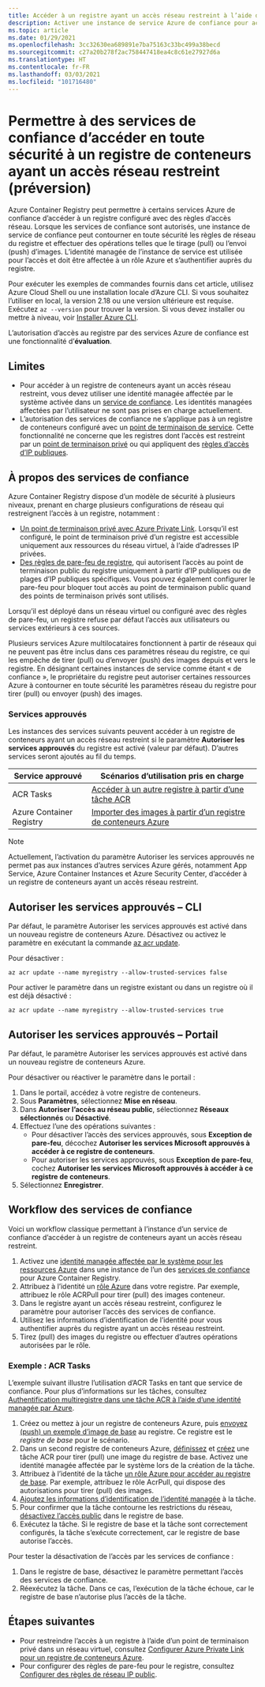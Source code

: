 ```yaml
---
title: Accéder à un registre ayant un accès réseau restreint à l’aide du service Azure de confiance
description: Activer une instance de service Azure de confiance pour accéder en toute sécurité à un registre de conteneurs ayant un accès réseau restreint pour tirer (pull) ou envoyer (push) des images
ms.topic: article
ms.date: 01/29/2021
ms.openlocfilehash: 3cc32630ea689891e7ba75163c33bc499a38becd
ms.sourcegitcommit: c27a20b278f2ac758447418ea4c8c61e27927d6a
ms.translationtype: HT
ms.contentlocale: fr-FR
ms.lasthandoff: 03/03/2021
ms.locfileid: "101716480"
---
```

# <a name="allow-trusted-services-to-securely-access-a-network-restricted-container-registry-preview"></a>Permettre à des services de confiance d’accéder en toute sécurité à un registre de conteneurs ayant un accès réseau restreint (préversion)

Azure Container Registry peut permettre à certains services Azure de confiance d’accéder à un registre configuré avec des règles d’accès réseau. Lorsque les services de confiance sont autorisés, une instance de service de confiance peut contourner en toute sécurité les règles de réseau du registre et effectuer des opérations telles que le tirage (pull) ou l’envoi (push) d’images. L’identité managée de l’instance de service est utilisée pour l’accès et doit être affectée à un rôle Azure et s’authentifier auprès du registre.

Pour exécuter les exemples de commandes fournis dans cet article, utilisez Azure Cloud Shell ou une installation locale d’Azure CLI. Si vous souhaitez l’utiliser en local, la version 2.18 ou une version ultérieure est requise. Exécutez `az --version` pour trouver la version. Si vous devez installer ou mettre à niveau, voir [Installer Azure CLI](/cli/azure/install-azure-cli).

L’autorisation d’accès au registre par des services Azure de confiance est une fonctionnalité d’**évaluation**.

## <a name="limitations"></a>Limites

* Pour accéder à un registre de conteneurs ayant un accès réseau restreint, vous devez utiliser une identité managée affectée par le système activée dans un [service de confiance](#trusted-services). Les identités managées affectées par l’utilisateur ne sont pas prises en charge actuellement.
* L’autorisation des services de confiance ne s’applique pas à un registre de conteneurs configuré avec un [point de terminaison de service](container-registry-vnet.md). Cette fonctionnalité ne concerne que les registres dont l’accès est restreint par un [point de terminaison privé](container-registry-private-link.md) ou qui appliquent des [règles d’accès d’IP publiques](container-registry-access-selected-networks.md). 

## <a name="about-trusted-services"></a>À propos des services de confiance

Azure Container Registry dispose d’un modèle de sécurité à plusieurs niveaux, prenant en charge plusieurs configurations de réseau qui restreignent l’accès à un registre, notamment :

* [Un point de terminaison privé avec Azure Private Link](container-registry-private-link.md). Lorsqu’il est configuré, le point de terminaison privé d’un registre est accessible uniquement aux ressources du réseau virtuel, à l’aide d’adresses IP privées.  
* [Des règles de pare-feu de registre](container-registry-access-selected-networks.md), qui autorisent l’accès au point de terminaison public du registre uniquement à partir d’IP publiques ou de plages d’IP publiques spécifiques. Vous pouvez également configurer le pare-feu pour bloquer tout accès au point de terminaison public quand des points de terminaison privés sont utilisés.

Lorsqu’il est déployé dans un réseau virtuel ou configuré avec des règles de pare-feu, un registre refuse par défaut l’accès aux utilisateurs ou services extérieurs à ces sources. 

Plusieurs services Azure multilocataires fonctionnent à partir de réseaux qui ne peuvent pas être inclus dans ces paramètres réseau du registre, ce qui les empêche de tirer (pull) ou d’envoyer (push) des images depuis et vers le registre. En désignant certaines instances de service comme étant « de confiance », le propriétaire du registre peut autoriser certaines ressources Azure à contourner en toute sécurité les paramètres réseau du registre pour tirer (pull) ou envoyer (push) des images. 

### <a name="trusted-services"></a>Services approuvés

Les instances des services suivants peuvent accéder à un registre de conteneurs ayant un accès réseau restreint si le paramètre **Autoriser les services approuvés** du registre est activé (valeur par défaut). D’autres services seront ajoutés au fil du temps.

|Service approuvé  |Scénarios d’utilisation pris en charge  |
|---------|---------|
|ACR Tasks     | [Accéder à un autre registre à partir d’une tâche ACR](container-registry-tasks-cross-registry-authentication.md)       |
|Azure Container Registry | [Importer des images à partir d’un registre de conteneurs Azure](container-registry-import-images.md#import-from-an-azure-container-registry-in-the-same-ad-tenant) | 

> [!NOTE]
> Actuellement, l’activation du paramètre Autoriser les services approuvés ne permet pas aux instances d’autres services Azure gérés, notamment App Service, Azure Container Instances et Azure Security Center, d’accéder à un registre de conteneurs ayant un accès réseau restreint.

## <a name="allow-trusted-services---cli"></a>Autoriser les services approuvés – CLI

Par défaut, le paramètre Autoriser les services approuvés est activé dans un nouveau registre de conteneurs Azure. Désactivez ou activez le paramètre en exécutant la commande [az acr update](/cli/azure/acr#az-acr-update).

Pour désactiver :

```azurecli
az acr update --name myregistry --allow-trusted-services false
```

Pour activer le paramètre dans un registre existant ou dans un registre où il est déjà désactivé :

```azurecli
az acr update --name myregistry --allow-trusted-services true
```

## <a name="allow-trusted-services---portal"></a>Autoriser les services approuvés – Portail

Par défaut, le paramètre Autoriser les services approuvés est activé dans un nouveau registre de conteneurs Azure. 

Pour désactiver ou réactiver le paramètre dans le portail :

1. Dans le portail, accédez à votre registre de conteneurs.
1. Sous **Paramètres**, sélectionnez **Mise en réseau**. 
1. Dans **Autoriser l’accès au réseau public**, sélectionnez **Réseaux sélectionnés** ou **Désactivé**.
1. Effectuez l’une des opérations suivantes :
    * Pour désactiver l’accès des services approuvés, sous **Exception de pare-feu**, décochez **Autoriser les services Microsoft approuvés à accéder à ce registre de conteneurs**. 
    * Pour autoriser les services approuvés, sous **Exception de pare-feu**, cochez **Autoriser les services Microsoft approuvés à accéder à ce registre de conteneurs**.
1. Sélectionnez **Enregistrer**.

## <a name="trusted-services-workflow"></a>Workflow des services de confiance

Voici un workflow classique permettant à l’instance d’un service de confiance d’accéder à un registre de conteneurs ayant un accès réseau restreint.

1. Activez une [identité managée affectée par le système pour les ressources Azure](../active-directory/managed-identities-azure-resources/overview.md) dans une instance de l’un des [services de confiance](#trusted-services) pour Azure Container Registry.
1. Attribuez à l’identité un [rôle Azure](container-registry-roles.md) dans votre registre. Par exemple, attribuez le rôle ACRPull pour tirer (pull) des images conteneur.
1. Dans le registre ayant un accès réseau restreint, configurez le paramètre pour autoriser l’accès des services de confiance.
1. Utilisez les informations d’identification de l’identité pour vous authentifier auprès du registre ayant un accès réseau restreint. 
1. Tirez (pull) des images du registre ou effectuer d’autres opérations autorisées par le rôle.

### <a name="example-acr-tasks"></a>Exemple : ACR Tasks

L’exemple suivant illustre l’utilisation d’ACR Tasks en tant que service de confiance. Pour plus d’informations sur les tâches, consultez [Authentification multiregistre dans une tâche ACR à l’aide d’une identité managée par Azure](container-registry-tasks-cross-registry-authentication.md).

1. Créez ou mettez à jour un registre de conteneurs Azure, puis [envoyez (push) un exemple d’image de base](container-registry-tasks-cross-registry-authentication.md#prepare-base-registry) au registre. Ce registre est le *registre de base* pour le scénario.
1. Dans un second registre de conteneurs Azure, [définissez](container-registry-tasks-cross-registry-authentication.md#define-task-steps-in-yaml-file) et [créez](container-registry-tasks-cross-registry-authentication.md#option-2-create-task-with-system-assigned-identity) une tâche ACR pour tirer (pull) une image du registre de base. Activez une identité managée affectée par le système lors de la création de la tâche.
1. Attribuez à l’identité de la tâche [un rôle Azure pour accéder au registre de base](container-registry-tasks-authentication-managed-identity.md#3-grant-the-identity-permissions-to-access-other-azure-resources). Par exemple, attribuez le rôle AcrPull, qui dispose des autorisations pour tirer (pull) des images.
1. [Ajoutez les informations d’identification de l’identité managée](container-registry-tasks-authentication-managed-identity.md#4-optional-add-credentials-to-the-task) à la tâche.
1. Pour confirmer que la tâche contourne les restrictions du réseau, [désactivez l’accès public](container-registry-access-selected-networks.md#disable-public-network-access) dans le registre de base.
1. Exécutez la tâche. Si le registre de base et la tâche sont correctement configurés, la tâche s’exécute correctement, car le registre de base autorise l’accès.

Pour tester la désactivation de l’accès par les services de confiance :

1. Dans le registre de base, désactivez le paramètre permettant l’accès des services de confiance.
1. Réexécutez la tâche. Dans ce cas, l’exécution de la tâche échoue, car le registre de base n’autorise plus l’accès de la tâche.

## <a name="next-steps"></a>Étapes suivantes

* Pour restreindre l’accès à un registre à l’aide d’un point de terminaison privé dans un réseau virtuel, consultez [Configurer Azure Private Link pour un registre de conteneurs Azure](container-registry-private-link.md).
* Pour configurer des règles de pare-feu pour le registre, consultez [Configurer des règles de réseau IP public](container-registry-access-selected-networks.md).
